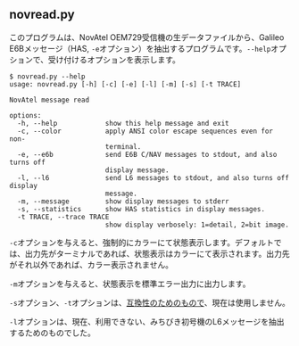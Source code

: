## novread.py

このプログラムは、NovAtel OEM729受信機の生データファイルから、Galileo E6Bメッセージ（HAS, ``-e``オプション）を抽出するプログラムです。``--help``オプションで、受け付けるオプションを表示します。

```
$ novread.py --help
usage: novread.py [-h] [-c] [-e] [-l] [-m] [-s] [-t TRACE]

NovAtel message read

options:
  -h, --help            show this help message and exit
  -c, --color           apply ANSI color escape sequences even for non-
                        terminal.
  -e, --e6b             send E6B C/NAV messages to stdout, and also turns off
                        display message.
  -l, --l6              send L6 messages to stdout, and also turns off display
                        message.
  -m, --message         show display messages to stderr
  -s, --statistics      show HAS statistics in display messages.
  -t TRACE, --trace TRACE
                        show display verbosely: 1=detail, 2=bit image.
```

``-c``オプションを与えると、強制的にカラーにて状態表示します。デフォルトでは、出力先がターミナルであれば、状態表示はカラーにて表示されます。出力先がそれ以外であれば、カラー表示されません。

``-m``オプションを与えると、状態表示を標準エラー出力に出力します。

``-s``オプション、``-t``オプションは、[互換性のためのもので](compatibility.md)、現在は使用しません。

``-l``オプションは、現在、利用できない、みちびき初号機のL6メッセージを抽出するためのものでした。

